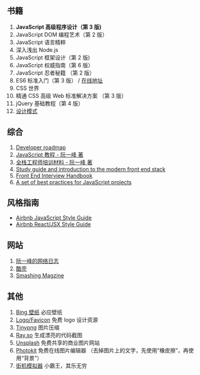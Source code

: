 ## 书籍

1. **JavaScript 高级程序设计（第 3 版)**
2. JavaScript DOM 编程艺术（第 2 版）
3. JavaScript 语言精粹
4. 深入浅出 Node.js
5. JavaScript 框架设计（第 2 版)
6. JavaScript 权威指南（第 6 版）
7. JavaScript 忍者秘籍 （第 2 版）
8. ES6 标准入门（第 3 版） / [在线地址](http://es6.ruanyifeng.com/)
9. CSS 世界
10. 精通 CSS 高级 Web 标准解决方案 （第 3 版）
11. jQuery 基础教程（第 4 版）
12. [设计模式](https://refactoringguru.cn/design-patterns)

## 综合

1. [Developer roadmap](https://github.com/kamranahmedse/developer-roadmap)
2. [JavaScript 教程 - 阮一峰 著](https://wangdoc.com/javascript/index.html)
3. [全栈工程师培训材料 - 阮一峰 著](https://github.com/ruanyf/jstraining)
4. [Study guide and introduction to the modern front end stack](https://github.com/grab/front-end-guide)
5. [Front End Interview Handbook](https://github.com/yangshun/front-end-interview-handbook)
6. [A set of best practices for JavaScript projects](https://github.com/elsewhencode/project-guidelines)

## 风格指南

- [Airbnb JavaScript Style Guide](https://github.com/airbnb/javascript)
- [Airbnb React/JSX Style Guide](https://github.com/airbnb/javascript/tree/master/react)

## 网站

1. [阮一峰的网络日志](http://www.ruanyifeng.com/blog/)
2. [酷壳](https://coolshell.cn/)
3. [Smashing Magzine](https://www.smashingmagazine.com/)

## 其他

1. [Bing 壁纸](https://bing.wdbyte.com/) 必应壁纸
2. [Logo/Favicon](https://www.logosc.cn/logo/) 免费 logo 设计资源
3. [Tinypng](https://tinypng.com/) 图片压缩
4. [Ray.so](https://ray.so/) 生成漂亮的代码截图
5. [Unsplash](https://unsplash.com/) 免费共享的商业图片网站
6. [Photokit](https://photokit.com/?lang=zh) 免费在线图片编辑器 （去掉图片上的文字，先使用“橡皮擦”，再使用“背景”）
7. [街机模拟器](https://www.yikm.net/) 小霸王，其乐无穷
